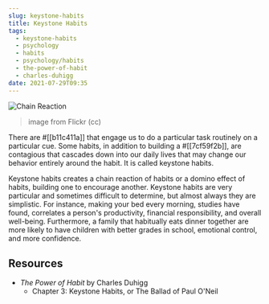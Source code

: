 ```yaml
---
slug: keystone-habits
title: Keystone Habits
tags:
  - keystone-habits
  - psychology
  - habits
  - psychology/habits
  - the-power-of-habit
  - charles-duhigg
date: 2021-07-29T09:35
---
```



![Chain Reaction](https://live.staticflickr.com/2937/14032923230_627a478667_b.jpg)
> image from Flickr (cc)

There are #[[b11c411a]] that engage us to do a particular task routinely on
a particular cue. Some habits, in addition to building a #[[7cf59f2b]], are
contagious that cascades down into our daily lives that may change our behavior
entirely around the habit. It is called keystone habits.

Keystone habits creates a chain reaction of habits or a domino effect of habits,
building one to encourage another. Keystone habits are very particular and
sometimes difficult to determine, but almost always they are simplistic. For
instance, making your bed every morning, studies have found, correlates
a person's productivity, financial responsibility, and overall well-being.
Furthermore, a family that habitually eats dinner together are more likely to
have children with better grades in school, emotional control, and more
confidence.

## Resources

- _The Power of Habit_ by Charles Duhigg
  - Chapter 3: Keystone Habits, or The Ballad of Paul O'Neil
